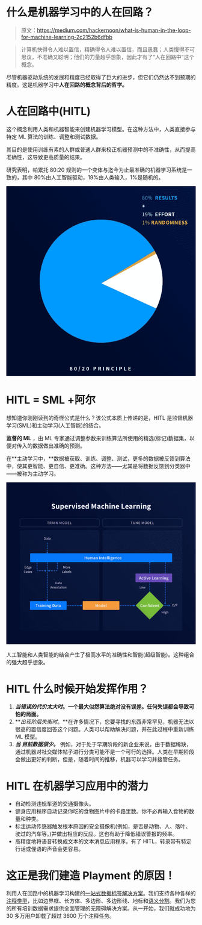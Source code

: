# 什么是机器学习中的人在回路？

> 原文：<https://medium.com/hackernoon/what-is-human-in-the-loop-for-machine-learning-2c2152b6dfbb>

> 计算机快得令人难以置信，精确得令人难以置信，而且愚蠢；人类慢得不可思议，不准确又聪明；他们的力量超乎想象，因此才有了“人在回路中”这个概念。

尽管机器驱动系统的发展和精度已经取得了巨大的进步，但它们仍然达不到预期的精度。这是机器学习中**人在回路的概念背后的哲学。**

# 人在回路中(HITL)

这个概念利用人类和机器智能来创建机器学习模型。在这种方法中，人类直接参与特定 ML 算法的训练、调整和测试数据。

其目的是使用训练有素的人群或普通人群来校正机器预测中的不准确性，从而提高准确性，这导致更高质量的结果。

研究表明，帕累托 80:20 规则的一个变体与迄今为止最准确的机器学习系统是一致的，其中 80%由人工智能驱动，19%由人类输入，1%是随机的。

![](img/b8f395f29c1a9f1130805670a2acd546.png)

# HITL = SML +阿尔

想知道你刚刚读到的奇怪公式是什么？该公式本质上传递的是，HITL 是监督机器学习(SML)和主动学习(人工智能)的结合。

**监督的 ML** ，由 ML 专家通过调整参数来训练算法所使用的精选(标记)数据集，以便对传入的数据做出准确的预测。

在**主动学习中，**数据被获取、训练、调整、测试，更多的数据被反馈到算法中，使其更智能、更自信、更准确。这种方法——尤其是将数据反馈到分类器中——被称为主动学习。

![](img/427db5efeeaef2e81eab752ade63ed18.png)

人工智能和人类智能的结合产生了极高水平的准确性和智能(超级智能)。这种组合的强大超乎想象。

# HITL 什么时候开始发挥作用？

1.  ***当错误的代价太大时*。一个最大似然算法绝对没有误差。任何失误都会导致可怕的局面。**
2.  ***出现阶层失衡时*。**在许多情况下，您要寻找的东西非常罕见，机器无法以很高的置信度回答这个问题。人类可以帮助解决问题，并在此过程中重新训练 ML 模型。
3.  ***当* *目前数据很少。*** 例如，对于处于早期阶段的新企业来说，由于数据稀缺，通过机器对社交媒体帖子进行分类可能不是一个可行的选择。人类在早期阶段会做出更好的判断，但是，随着时间的推移，机器可以学习并接管任务。

# HITL 在机器学习应用中的潜力

*   自动检测违规车道的交通摄像头。
*   健身应用程序自动记录你吃的食物图片中的卡路里数。你不必再输入食物的数量和种类。
*   标注运动传感器触发根本原因的安全摄像机(例如，是否是动物、人、落叶、驶过的汽车等。)并做出相应的反应。这也有助于降低错误警报的频率。
*   高精度地将语音转换成文本的文本消息应用程序。有了 HITL，转录带有特定行话或俚语的声音会更容易。

# 这正是我们建造 Playment 的原因！

利用人在回路中的机器学习构建的[一站式数据标签解决方案](https://playment.io/?utm_source=hackernoon&utm_content=hitl_blog)。我们支持各种各样的[注释类型](https://blog.playment.io/comparing-image-annotation-types/)，比如边界框、长方体、多边形、多边形线、地标和[语义分割](https://blog.playment.io/semantic-segmentation-models-autonomous-vehicles/)。我们为您的所有培训数据需求提供全面管理的无障碍解决方案。从一开始，我们就成功地为 30 多万用户卸载了超过 3600 万个注释任务。